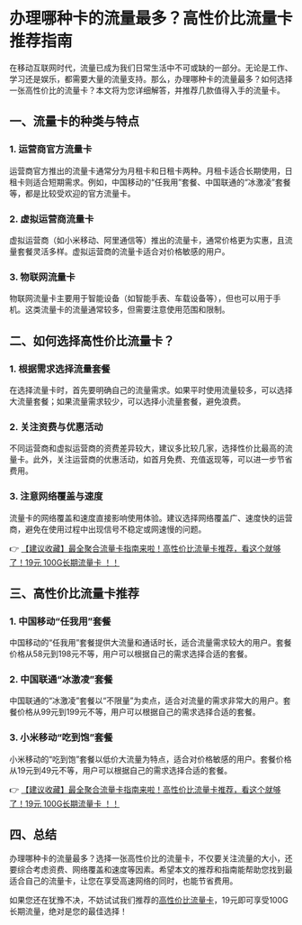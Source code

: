 # 办理哪种卡的流量最多？高性价比流量卡推荐指南

在移动互联网时代，流量已成为我们日常生活中不可或缺的一部分。无论是工作、学习还是娱乐，都需要大量的流量支持。那么，办理哪种卡的流量最多？如何选择一张高性价比的流量卡？本文将为您详细解答，并推荐几款值得入手的流量卡。

## 一、流量卡的种类与特点

### 1. 运营商官方流量卡
运营商官方推出的流量卡通常分为月租卡和日租卡两种。月租卡适合长期使用，日租卡则适合短期需求。例如，中国移动的“任我用”套餐、中国联通的“冰激凌”套餐等，都是比较受欢迎的官方流量卡。

### 2. 虚拟运营商流量卡
虚拟运营商（如小米移动、阿里通信等）推出的流量卡，通常价格更为实惠，且流量套餐灵活多样。虚拟运营商的流量卡适合对价格敏感的用户。

### 3. 物联网流量卡
物联网流量卡主要用于智能设备（如智能手表、车载设备等），但也可以用于手机。这类流量卡的流量通常较多，但需要注意使用范围和限制。

## 二、如何选择高性价比流量卡？

### 1. 根据需求选择流量套餐
在选择流量卡时，首先要明确自己的流量需求。如果平时使用流量较多，可以选择大流量套餐；如果流量需求较少，可以选择小流量套餐，避免浪费。

### 2. 关注资费与优惠活动
不同运营商和虚拟运营商的资费差异较大，建议多比较几家，选择性价比最高的流量卡。此外，关注运营商的优惠活动，如首月免费、充值返现等，可以进一步节省费用。

### 3. 注意网络覆盖与速度
流量卡的网络覆盖和速度直接影响使用体验。建议选择网络覆盖广、速度快的运营商，避免在使用过程中出现信号不稳定或网速慢的问题。

👉 [【建议收藏】最全聚合流量卡指南来啦！高性价比流量卡推荐，看这个就够了！19元 100G长期流量卡 ！！](https://bit.ly/Liuliangka)

## 三、高性价比流量卡推荐

### 1. 中国移动“任我用”套餐
中国移动的“任我用”套餐提供大流量和通话时长，适合流量需求较大的用户。套餐价格从58元到198元不等，用户可以根据自己的需求选择合适的套餐。

### 2. 中国联通“冰激凌”套餐
中国联通的“冰激凌”套餐以“不限量”为卖点，适合对流量的需求非常大的用户。套餐价格从99元到199元不等，用户可以根据自己的需求选择合适的套餐。

### 3. 小米移动“吃到饱”套餐
小米移动的“吃到饱”套餐以低价大流量为特点，适合对价格敏感的用户。套餐价格从19元到49元不等，用户可以根据自己的需求选择合适的套餐。

👉 [【建议收藏】最全聚合流量卡指南来啦！高性价比流量卡推荐，看这个就够了！19元 100G长期流量卡 ！！](https://bit.ly/Liuliangka)

## 四、总结

办理哪种卡的流量最多？选择一张高性价比的流量卡，不仅要关注流量的大小，还要综合考虑资费、网络覆盖和速度等因素。希望本文的推荐和指南能帮助您找到最适合自己的流量卡，让您在享受高速网络的同时，也能节省费用。

如果您还在犹豫不决，不妨试试我们推荐的[高性价比流量卡](https://bit.ly/Liuliangka)，19元即可享受100G长期流量，绝对是您的最佳选择！